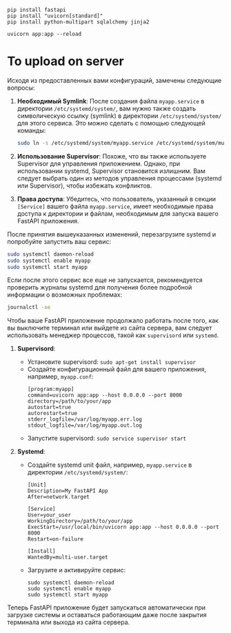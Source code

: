 ```console
pip install fastapi
pip install "uvicorn[standard]"
pip install python-multipart sqlalchemy jinja2

uvicorn app:app --reload
```

# To upload on server 

Исходя из предоставленных вами конфигураций, замечены следующие вопросы:

1. **Необходимый Symlink**: После создания файла `myapp.service` в директории `/etc/systemd/system/`, вам нужно также создать символическую ссылку (symlink) в директории `/etc/systemd/system/` для этого сервиса. Это можно сделать с помощью следующей команды:
   
   ```bash
   sudo ln -s /etc/systemd/system/myapp.service /etc/systemd/system/multi-user.target.wants/myapp.service
   ```

2. **Использование Supervisor**: Похоже, что вы также используете Supervisor для управления приложением. Однако, при использовании systemd, Supervisor становится излишним. Вам следует выбрать один из методов управления процессами (systemd или Supervisor), чтобы избежать конфликтов.

3. **Права доступа**: Убедитесь, что пользователь, указанный в секции `[Service]` вашего файла `myapp.service`, имеет необходимые права доступа к директории и файлам, необходимым для запуска вашего FastAPI приложения.

После принятия вышеуказанных изменений, перезагрузите systemd и попробуйте запустить ваш сервис:

```bash
sudo systemctl daemon-reload
sudo systemctl enable myapp
sudo systemctl start myapp
```

Если после этого сервис все еще не запускается, рекомендуется проверить журналы systemd для получения более подробной информации о возможных проблемах:

```bash
journalctl -xe
```

Чтобы ваше FastAPI приложение продолжало работать после того, как вы выключите терминал или выйдете из сайта сервера, вам следует использовать менеджер процессов, такой как `supervisord` или `systemd`.

1. **Supervisord**:
   - Установите supervisord: `sudo apt-get install supervisor`
   - Создайте конфигурационный файл для вашего приложения, например, `myapp.conf`:
     ```
     [program:myapp]
     command=uvicorn app:app --host 0.0.0.0 --port 8000
     directory=/path/to/your/app
     autostart=true
     autorestart=true
     stderr_logfile=/var/log/myapp.err.log
     stdout_logfile=/var/log/myapp.out.log
     ```
   - Запустите supervisord: `sudo service supervisor start`

2. **Systemd**:
   - Создайте systemd unit файл, например, `myapp.service` в директории `/etc/systemd/system/`:
     ```
     [Unit]
     Description=My FastAPI App
     After=network.target

     [Service]
     User=your_user
     WorkingDirectory=/path/to/your/app
     ExecStart=/usr/local/bin/uvicorn app:app --host 0.0.0.0 --port 8000
     Restart=on-failure

     [Install]
     WantedBy=multi-user.target
     ```
   - Загрузите и активируйте сервис: 
     ```
     sudo systemctl daemon-reload
     sudo systemctl enable myapp
     sudo systemctl start myapp
     ```
     
Теперь FastAPI приложение будет запускаться автоматически при загрузке системы и оставаться работающим даже после закрытия терминала или выхода из сайта сервера.

